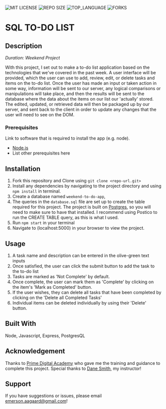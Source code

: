 ![MIT LICENSE](https://img.shields.io/github/license/scottbromander/the_marketplace.svg?style=flat-square)
![REPO SIZE](https://img.shields.io/github/repo-size/scottbromander/the_marketplace.svg?style=flat-square)
![TOP_LANGUAGE](https://img.shields.io/github/languages/top/scottbromander/the_marketplace.svg?style=flat-square)
![FORKS](https://img.shields.io/github/forks/scottbromander/the_marketplace.svg?style=social)

# SQL TO-DO LIST

## Description

_Duration: Weekend Project_

With this project, I set out to make a to-do list application based on the technologies that we've covered in the past week. A user interface will be provided, which the user can use to add, review, edit, or delete tasks and items on the to-do list. Once the user has made an input or taken action in some way, information will be sent to our server, any logical comparisons or manipulations will take place, and then the results will be sent to the database where the data about the items on our list our 'actually' stored. The edited, updated, or retrieved data will then be packaged up by our server, and sent back to the client in order to update any changes that the user will need to see on the DOM.

### Prerequisites

Link to software that is required to install the app (e.g. node).

- [Node.js](https://nodejs.org/en/)
- List other prerequisites here

## Installation

1. Fork this repository and Clone using `git clone <repo-url.git>`
2. Install any dependencies by navigating to the project directory and using `npm install` in terminal.
3. Create a database named `weekend-to-do-app`,
4. The queries in the `database.sql` file are set up to create the table required for this project.
   The project is built on [Postgres](https://www.postgresql.org/download/), so you will need to make sure to have that installed.
   I recommend using Postico to run the CREATE TABLE query, as this is what I used.
7. Run `npm start` in your terminal
8. Navigate to (localhost:5000) in your browser to view the project.

## Usage

1. A task name and description can be entered in the olive-green text inputs
2. Once satisfied, the user can click the submit button to add the task to the to-do list
3. Tasks are marked as 'Not Complete' by default.
4. Once complete, the user can mark them as 'Complete' by clicking on the item's 'Mark as Completed' button.
5. If the user wishes, they can delete all tasks that have been completed by clicking on the 'Delete all Completed Tasks'
6. Individual items can be deleted individually by using their 'Delete' button.

## Built With

Node, Javascript, Express, PostgresQL

## Acknowledgement
Thanks to [Prime Digital Academy](www.primeacademy.io) who gave me the training and guidance to complete this project. Special thanks to [Dane Smith](https://github.com/DoctorHowser), my instructor!

## Support
If you have suggestions or issues, please email [emerson.aagaard@gmail.com](emerson.aagaard@gmail.com)!
